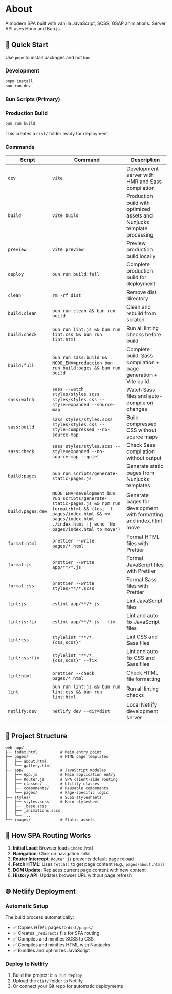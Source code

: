 # About

A modern SPA built with vanilla JavaScript, SCSS, GSAP animiations.
Server API uses Hono and Bun.js.


## 🚀 Quick Start

Use `pnpm` to install packages and not `bun`.

### Development
```bash
pnpm install
bun run dev
```

### Bun Scripts (Primary)




### Production Build
```bash
bun run build
```


This creates a `dist/` folder ready for deployment.

### Commands

| Script | Command | Description |
|--------|---------|-------------|
| `dev` | `vite` | Development server with HMR and Sass compilation |
| `build` | `vite build` | Production build with optimized assets and Nunjucks template processing |
| `preview` | `vite preview` | Preview production build locally |
| `deploy` | `bun run build:full` | Complete production build for deployment |
| `clean` | `rm -rf dist` | Remove dist directory |
| `build:clean` | `bun run clean && bun run build` | Clean and rebuild from scratch |
| `build:check` | `bun run lint:js && bun run lint:css && bun run lint:html` | Run all linting checks before build |
| `build:full` | `bun run sass:build && NODE_ENV=production bun run build:pages && bun run build` | Complete build: Sass compilation + page generation + Vite build |
| `sass:watch` | `sass --watch styles/styles.scss styles/styles.css --style=expanded --source-map` | Watch Sass files and auto-compile on changes |
| `sass:build` | `sass styles/styles.scss styles/styles.css --style=compressed --no-source-map` | Build compressed CSS without source maps |
| `sass:check` | `sass styles/styles.scss --style=expanded --no-source-map --quiet` | Check Sass compilation without output |
| `build:pages` | `bun run scripts/generate-static-pages.js` | Generate static pages from Nunjucks templates |
| `build:pages:dev` | `NODE_ENV=development bun run scripts/generate-static-pages.js && npm run format:html && (test -f pages/index.html && mv pages/index.html ./index.html \|\| echo 'No pages/index.html to move')` | Generate pages for development with formatting and index.html move |
| `format:html` | `prettier --write pages/*.html` | Format HTML files with Prettier |
| `format:js` | `prettier --write app/**/*.js` | Format JavaScript files with Prettier |
| `format:css` | `prettier --write styles/**/*.scss` | Format Sass files with Prettier |
| `lint:js` | `eslint app/**/*.js` | Lint JavaScript files |
| `lint:js:fix` | `eslint app/**/*.js --fix` | Lint and auto-fix JavaScript files |
| `lint:css` | `stylelint "**/*.{css,scss}"` | Lint CSS and Sass files |
| `lint:css:fix` | `stylelint "**/*.{css,scss}" --fix` | Lint and auto-fix CSS and Sass files |
| `lint:html` | `prettier --check pages/*.html` | Check HTML file formatting |
| `lint` | `bun run lint:js && bun run lint:css && bun run lint:html` | Run all linting checks |
| `netlify:dev` | `netlify dev --dir=dist` | Local Netlify development server |


## 📁 Project Structure

```
web-app/
├── index.html          # Main entry point
├── pages/              # HTML page templates
│   ├── about.html
│   └── gallery.html
├── app/                # JavaScript modules
│   ├── App.js          # Main application entry
│   ├── Router.js       # SPA client-side routing
│   ├── classes/        # Utility classes
│   ├── components/     # Reusable components
│   └── pages/          # Page-specific logic
├── styles/             # SCSS stylesheets
│   ├── styles.scss     # Main stylesheet
│   ├── _base.scss
│   ├── _animations.scss
│   └── ...
└── images/             # Static assets
```

## 🔄 How SPA Routing Works

1. **Initial Load**: Browser loads `index.html`
2. **Navigation**: Click on navigation links
3. **Router Intercept**: `Router.js` prevents default page reload
4. **Fetch HTML**: Uses `fetch()` to get page content (e.g., `pages/about.html`)
5. **DOM Update**: Replaces current page content with new content
6. **History API**: Updates browser URL without page refresh

## 🌐 Netlify Deployment

### Automatic Setup
The build process automatically:
- ✅ Copies HTML pages to `dist/pages/`
- ✅ Creates `_redirects` file for SPA routing
- ✅ Compiles and minifies SCSS to CSS
- ✅ Compiles and minifies HTML with Nunjucks
- ✅ Bundles and optimizes JavaScript

### Deploy to Netlify
1. Build the project: `bun run deploy`
2. Upload the `dist/` folder to Netlify
3. Or connect your Git repo for automatic deployments
